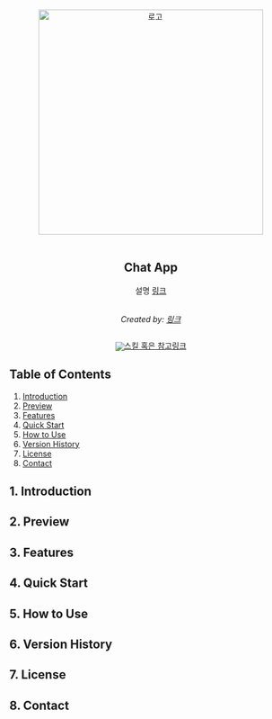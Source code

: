 <p align="center">
  <br>
  <img width="400" src="" alt="로고">
  <br>
  <br>
</p>

<h2 align='center'>Chat App</h2>

<p align='center'>
설명 <a href='' target="_blank">링크</a>
<br><br>

<p align='center'>
<i>Created by: <a href='링크 경로' target="_blank">링크</a></i>
<br><br>

<div align="center" style="line-height: 1;">
<a href='https://github.com/' target="_blank">
<img src='이미지 경로' alt='스킬 혹은 참고링크'>
</a>
</div>

</p>

## Table of Contents

1. [Introduction](#1-introduction)
2. [Preview](#2-preview)
3. [Features](#3-features)
4. [Quick Start](#4-quick-start)
5. [How to Use](#5-how-to-use)
6. [Version History](#6-version-history)
7. [License](#7-license)
8. [Contact](#8-contact)

## 1. Introduction

## 2. Preview

## 3. Features

## 4. Quick Start

## 5. How to Use

## 6. Version History

## 7. License

## 8. Contact
